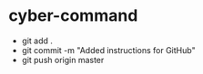 # cyber-command

* git add .
* git commit -m "Added instructions for GitHub"
* git push origin master